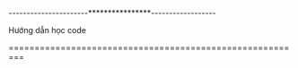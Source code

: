 ----------------------****************------------------

Hướng dẫn học code 

=========================================================